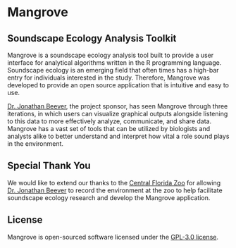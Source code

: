 # Mangrove

## Soundscape Ecology Analysis Toolkit

Mangrove is a soundscape ecology analysis tool
built to provide a user interface for analytical
algorithms written in the R programming
language. Soundscape ecology is an emerging field that
often times has a high-bar entry for individuals
interested in the study. Therefore, Mangrove was
developed to provide an open source
application that is intuitive and easy to use.

[Dr. Jonathan Beever](http://www.jonathan.beever.org/),
the project sponsor, has seen Mangrove through three 
iterations, in which users can visualize graphical 
outputs alongside listening to this data to more
effectively analyze, communicate, and share
data. Mangrove has a vast set of tools that can
be utilized by biologists and analysts alike to
better understand and interpret how vital a role
sound plays in the environment.

## Special Thank You

We would like to extend our thanks to the [Central Florida Zoo](https://www.centralfloridazoo.org/) for
allowing [Dr. Jonathan Beever](http://www.jonathan.beever.org/) to record the environment at the zoo to
help facilitate soundscape ecology research and develop the Mangrove application.

## License

Mangrove is open-sourced software licensed under the [GPL-3.0 license](https://opensource.org/licenses/GPL-3.0).
